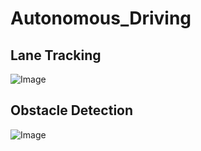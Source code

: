 # Autonomous_Driving

## Lane Tracking
![Image](https://github.com/user-attachments/assets/1f9c7c82-c445-442d-a9a6-d26b829239cd)

## Obstacle Detection
![Image](https://github.com/user-attachments/assets/85ea2942-973c-4a9f-9cd7-3affd045741c)

